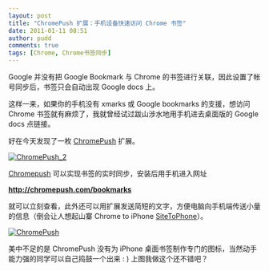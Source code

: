 ```yaml
---
layout: post
title: "ChromePush 扩展：手机设备快速访问 Chrome 书签"
date: 2011-01-11 08:51
author: pudd
comments: true
tags: [Chrome, Chrome书签同步]
---
```

Google 并没有把 Google Bookmark 与 Chrome 的书签进行关联，因此设置了帐号同步后，书签只会自动出现 Google docs 上。

这样一来，如果你的手机没有 xmarks 或 Google bookmarks 的支援，想访问 Chrome 书签就有麻烦了，我就曾经试过跋山涉水地用手机进去桌面版的  Google docs 点链接。

好在今天发现了一枚 [ChromePush](https://chrome.google.com/webstore/detail/igkocelegmealndlcgghofgimipmepob) 扩展。

<a href="http://img.chromi.org/2011/01/photo.png">![](http://img.chromi.org/2011/01/photo.png "ChromePush_2")</a>

[Chromepush](https://chrome.google.com/webstore/detail/igkocelegmealndlcgghofgimipmepob) 可以实现书签的实时同步，安装后用手机进入网址

**http://chromepush.com/bookmarks**

 就可以立刻查看，此外还可以用扩展发送简短的文字，方便电脑向手机端传送小量的信息（倒会让人想起山寨 Chrome to iPhone  [SiteToPhone](https://chrome.google.com/webstore/detail/bmdgmondalbgpbiceiahbfpjddegdoci)）。

<a href="http://img.chromi.org/2011/01/ChromePush.jpg">![](http://img.chromi.org/2011/01/ChromePush.jpg "ChromePush")</a>

美中不足的是 ChromePush 没有为 iPhone 桌面书签制作专门的图标，当然动手能力强的同学可以自己捣鼓一个出来 : ) 上图我做这个还不错吧？



